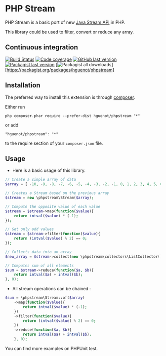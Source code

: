 PHP Stream
====
PHP Stream is a basic port of new [Java Stream API](http://www.oracle.com/technetwork/articles/java/ma14-java-se-8-streams-2177646.html)
in PHP.

This library could be used to filter, convert or reduce any array. 

Continuous integration
------------
[![Build Status](https://img.shields.io/travis/hguenot/phpstream/php-7)](https://travis-ci.org/github/hguenot/phpstream/branches) 
[![Code coverage](https://img.shields.io/codecov/c/github/hguenot/phpstream/php-7)](https://codecov.io/github/hguenot/phpstream/branch/php-7)
[![GitHub last version](https://img.shields.io/github/v/release/hguenot/phpstream)](https://github.com/hguenot/phpstream/releases)
[![Packagist last version](https://img.shields.io/packagist/v/hguenot/phpstream)](https://packagist.org/packages/hguenot/phpstream)
[![Packagist all downloads](https://img.shields.io/packagist/dt/hguenot/phpstream)][https://packagist.org/packages/hguenot/phpstream]

Installation
------------
The preferred way to install this extension is through [composer](http://getcomposer.org/download/).

Either run

```
php composer.phar require --prefer-dist hguenot/phpstream "*"
```

or add

```
"hguenot/phpstream": "*"
```

to the require section of your `composer.json` file.


Usage
-----

* Here is a basic usage of this library. 

```php
// Create a simple array of data
$array = [ -10, -9, -8, -7, -6, -5, -4, -3, -2, -1, 0, 1, 2, 3, 4, 5, 6, 7, 8, 9, 10 ];

// Creates a Stream based on the previous array
$stream = new \phpstream\Stream($array);

// Compute the opposite value of each value
$stream = $stream->map(function($value){
    return intval($value) * (-1);
});

// Get only odd values
$stream = $stream->filter(function($value){
    return (intval($value) % 2) == 0;
});

// Collects data into an array
$new_array = $stream->collect(new \phpstream\collectors\ListCollector());

// Computes sum of all elements
$sum = $stream->reduce(function($a, $b){
    return intval($a) + intval($b);
}, 0);
```


* All stream operations can be chained : 

```php
$sum = \phpstream\Stream::of($array)
    ->map(function($value){
        return intval($value) * (-1);
    })
    ->filter(function($value){
        return (intval($value) % 2) == 0;
    })
    ->reduce(function($a, $b){
        return intval($a) + intval($b);
    }, 0);

```

You can find more examples on PHPUnit test.

